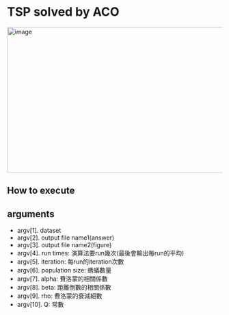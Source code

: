 # TSP solved by ACO
<img width="745" height="340" alt="image" src="https://github.com/user-attachments/assets/5338755b-11f6-48af-9ffe-5a87f1825908" />

## How to execute

## arguments
- argv\[1\]. dataset
- argv\[2\]. output file name1(answer)
- argv\[3\]. output file name2(figure)
- argv\[4\]. run times: 演算法要run幾次(最後會輸出每run的平均)
- argv\[5\]. iteration: 每run的iteration次數
- argv\[6\]. population size: 螞蟻數量
- argv\[7\]. alpha: 費洛蒙的相關係數
- argv\[8\]. beta: 距離倒數的相關係數
- argv\[9\]. rho: 費洛蒙的衰減細數
- argv\[10\]. Q: 常數

